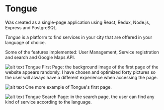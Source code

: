 # Tongue

Was created as a single-page application using React, Redux, Node.js, Express and PostgreSQL.

*Tongue* is a platform to find services in your city that are offered in your language of choice.

Some of the features implemented: User Management, Service registration and search and Google Maps API. 

![alt text](https://github.com/elisaafs/tongue/blob/master/public/T1.png "First Page - Tongue")
Tongue First Page: the background image of the first page of the website appears randomly. I have chosen and optimized forty pictures so the user will always have a different experience when accessing the page.



![alt text](https://github.com/elisaafs/tongue/blob/master/public/T2.png "First Page - Tongue")
One more example of Tongue's first page.



![alt text](https://github.com/elisaafs/tongue/blob/master/public/T3.png "Search Page")
Tongue Search Page: in the search page, the user can find any kind of service according to the language.


